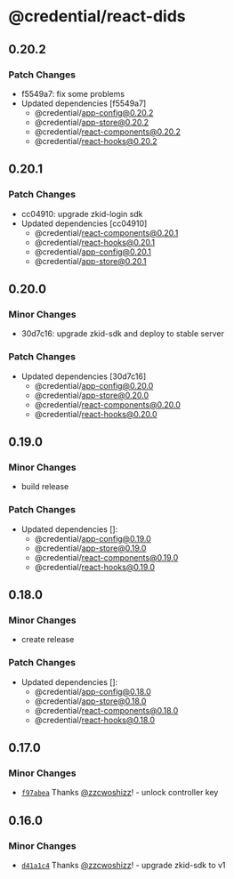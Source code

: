 # @credential/react-dids

## 0.20.2

### Patch Changes

- f5549a7: fix some problems
- Updated dependencies [f5549a7]
  - @credential/app-config@0.20.2
  - @credential/app-store@0.20.2
  - @credential/react-components@0.20.2
  - @credential/react-hooks@0.20.2

## 0.20.1

### Patch Changes

- cc04910: upgrade zkid-login sdk
- Updated dependencies [cc04910]
  - @credential/react-components@0.20.1
  - @credential/react-hooks@0.20.1
  - @credential/app-config@0.20.1
  - @credential/app-store@0.20.1

## 0.20.0

### Minor Changes

- 30d7c16: upgrade zkid-sdk and deploy to stable server

### Patch Changes

- Updated dependencies [30d7c16]
  - @credential/app-config@0.20.0
  - @credential/app-store@0.20.0
  - @credential/react-components@0.20.0
  - @credential/react-hooks@0.20.0

## 0.19.0

### Minor Changes

- build release

### Patch Changes

- Updated dependencies []:
  - @credential/app-config@0.19.0
  - @credential/app-store@0.19.0
  - @credential/react-components@0.19.0
  - @credential/react-hooks@0.19.0

## 0.18.0

### Minor Changes

- create release

### Patch Changes

- Updated dependencies []:
  - @credential/app-config@0.18.0
  - @credential/app-store@0.18.0
  - @credential/react-components@0.18.0
  - @credential/react-hooks@0.18.0

## 0.17.0

### Minor Changes

- [`f97abea`](https://github.com/zCloak-Network/zkid-credential/commit/f97abea5f33dd979a994ba6b914d60e5b1e3c7c8) Thanks [@zzcwoshizz](https://github.com/zzcwoshizz)! - unlock controller key

## 0.16.0

### Minor Changes

- [`d41a1c4`](https://github.com/zCloak-Network/zkid-credential/commit/d41a1c47b5a4061655a60df32dfecbc9a562a4b2) Thanks [@zzcwoshizz](https://github.com/zzcwoshizz)! - upgrade zkid-sdk to v1
